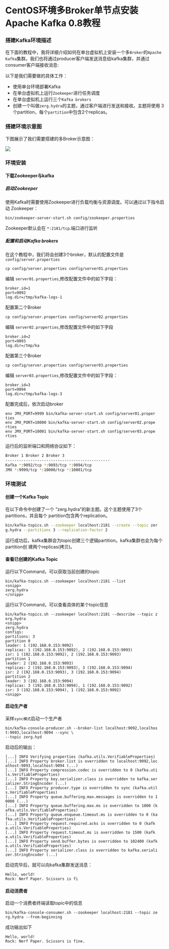 # CentOS环境多Broker单节点安装 Apache Kafka 0.8教程


### 搭建Kafka环境描述

在下面的教程中，我将详细介绍如何在单台虚拟机上安装一个多`Broker`的`Apache Kafka`集群。我们也将通过producer客户端发送消息给kafka集群，并通过consumer客户端接收消息:

以下是我们需要做的具体工作：
- 使用单台环境部署Kafka
- 在单台虚拟机上运行`Zookeeper`进行任务调度
- 在单台虚拟机上运行三个`Kafka brokers`
- 创建一个叫做`zerg.hydra`的主题，通过客户端进行发送和接收。主题将使用
3个partition，每个`partition`中包含2个replicas。

### 搭建环境示意图

下图展示了我们需要搭建的多Broker示意图：

![](http://www.michael-noll.com/blog/uploads/kafka-cluster-overview.png)

### 环境安装
#### 下载Zookeeper与kafka
##### 启动Zookeeper

使用Kafka时需要使用Zookeeper进行负载均衡与资源调度。可以通过以下指令启动
Zookeeper：

```
bin/zookeeper-server-start.sh config/zookeeper.properties
```
Zookeeper默认会在 `*:2181/tcp`.端口进行监听

##### 配置和启动Kafka brokers

在这个教程中，我们将会创建3个broker，默认的配置文件是` config/server.properties`

```
cp config/server.properties config/server01.properties
```

编辑 `server01.properties`,修改配置文件中的如下字段：

```
broker.id=1
port=9092
log.dir=/tmp/kafka-logs-1
```

配置第二个Broker

```
cp config/server.properties config/server02.properties
```
编辑 `server02.properties`,修改配置文件中的如下字段

```
broker.id=2
port=9093
log.dir=/tmp/ka
```

配置第三个Broker

```
cp config/server.properties config/server03.properties
```

编辑 `server03.properties`,修改配置文件中的如下字段：

```
broker.id=3
port=9094
log.dir=/tmp/kafka-logs-3
```

配置完成后，依次启动broker

```
env JMX_PORT=9999 bin/kafka-server-start.sh config/server01.proper
ties
env JMX_PORT=10000 bin/kafka-server-start.sh config/server02.prope
rties
env JMX_PORT=10001 bin/kafka-server-start.sh config/server03.prope
rties
```

运行后的监听端口和网络协议如下：

```bash
Broker 1 Broker 2 Broker 3
----------------------------------------------
Kafka *:9092/tcp *:9093/tcp *:9094/tcp
JMX *:9999/tcp *:10000/tcp *:10001/tcp
```

### 环境测试

#### 创建一个Kafka Topic

在以下命令中创建了一个 “zerg.hydra”的新主题。这个主题使用了3个partitions，并且每个
partition包含两个replication。

```bash
bin/kafka-topics.sh --zookeeper localhost:2181 --create --topic zer
g.hydra --partitions 3 --replication-factor 2
```
运行成功后，kafka集群会为topic创建三个逻辑partition。kafka集群也会为每个partition创
建两个replicas(拷贝)。

#### 查看已创建的Kafka Topic

运行以下Command，可以获取当前创建的topic

```
bin/kafka-topics.sh --zookeeper localhost:2181 --list
<snipp>
zerg.hydra
</snipp>
```

运行以下Command，可以查看具体的某个topic信息

```
bin/kafka-topics.sh --zookeeper localhost:2181 --describe --topic z
erg.hydra
<snipp>
zerg.hydra
configs:
partitions: 3
partition 0
leader: 1 (192.168.0.153:9092)
replicas: 1 (192.168.0.153:9092), 2 (192.168.0.153:9093)
isr: 1 (192.168.0.153:9092), 2 (192.168.0.153:9093)
partition 1
leader: 2 (192.168.0.153:9093)
replicas: 2 (192.168.0.153:9093), 3 (192.168.0.153:9094)
isr: 2 (192.168.0.153:9093), 3 (192.168.0.153:9094)
partition 2
leader: 3 (192.168.0.153:9094)
replicas: 3 (192.168.0.153:9094), 1 (192.168.0.153:9092)
isr: 3 (192.168.0.153:9094), 1 (192.168.0.153:9092)
<snipp>
```

#### 启动生产者

采样`sync模式`启动一个生产者

```
bin/kafka-console-producer.sh --broker-list localhost:9092,localhos
t:9093,localhost:9094 --sync \
--topic zerg.hyd
```

启动后的输出：

```
[...] INFO Verifying properties (kafka.utils.VerifiableProperties)
[...] INFO Property broker.list is overridden to localhost:9092,loc
alhost:9093,localhost:9094 (...)
[...] INFO Property compression.codec is overridden to 0 (kafka.uti
ls.VerifiableProperties)
[...] INFO Property key.serializer.class is overridden to kafka.ser
ializer.StringEncoder (...)
[...] INFO Property producer.type is overridden to sync (kafka.util
s.VerifiableProperties)
[...] INFO Property queue.buffering.max.messages is overridden to 1
0000 (...)
[...] INFO Property queue.buffering.max.ms is overridden to 1000 (k
afka.utils.VerifiableProperties)
[...] INFO Property queue.enqueue.timeout.ms is overridden to 0 (ka
fka.utils.VerifiableProperties)
[...] INFO Property request.required.acks is overridden to 0 (kafk
a.utils.VerifiableProperties)
[...] INFO Property request.timeout.ms is overridden to 1500 (kafk
a.utils.VerifiableProperties)
[...] INFO Property send.buffer.bytes is overridden to 102400 (kafk
a.utils.VerifiableProperties)
[...] INFO Property serializer.class is overridden to kafka.seriali
zer.StringEncoder (...)
```

启动完毕后，就可以向kafka集群发送消息：

```
Hello, world!
Rock: Nerf Paper. Scissors is fi
```

#### 启动消费者
启动一个消费者终端读取topic中的信息

```
bin/kafka-console-consumer.sh --zookeeper localhost:2181 --topic ze
rg.hydra --from-beginning
```
成功输出如下

```
Hello, world!
Rock: Nerf Paper. Scissors is fine.
```